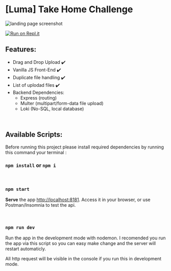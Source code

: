 # [Luma] Take Home Challenge

![landing page screenshot](https://raw.githubusercontent.com/lewihansel/luma_challenge/main/public/images/ScrnShotLanding.png)

[![Run on Repl.it](https://repl.it/badge/github/lewihansel/luma_challenge)](https://repl.it/github/lewihansel/luma_challenge)

## Features:

- Drag and Drop Upload ✔️
- Vanilla JS Front-End ✔️
- Duplicate file handling ✔️
- List of uplodad files ✔️
- Backend Dependencies:
  - Express (routing)
  - Multer (multipart/form-data file upload)
  - Loki (No-SQL, local database)

<br />

## Available Scripts:

Before running this project please install required dependencies by running this command your terminal :

### `npm install` or `npm i`

<br>

### `npm start`

**Serve** the app [http://localhost:8181](http://localhost:8181). Access it in your browser, or use Postman/Insomnia to test the api.

<br />

### `npm run dev`

Run the app in the development mode with nodemon. I recomended you run the app via this script so you can easy make change and the server will restart automaticly. 

All http request will be visible in the console if you run this in development mode. 
